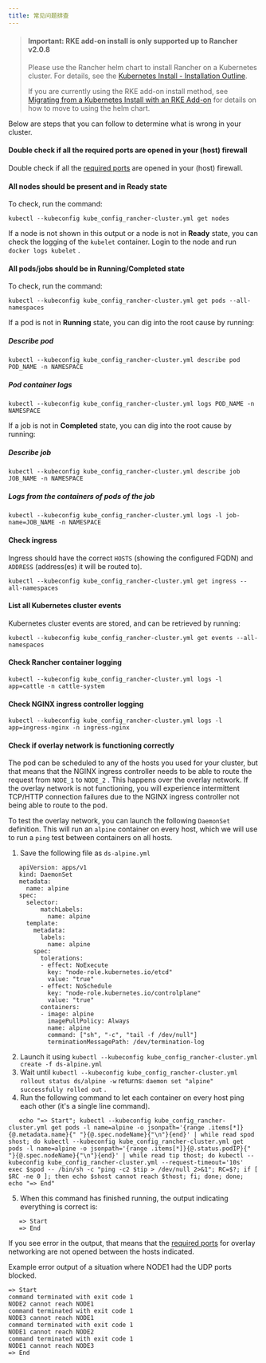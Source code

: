 ```yaml
---
title: 常见问题排查
---
```


> #### **Important: RKE add-on install is only supported up to Rancher v2.0.8**
>
> Please use the Rancher helm chart to install Rancher on a Kubernetes cluster. For details, see the [Kubernetes Install - Installation Outline](/docs/installation/k8s-install/#installation-outline).
>
> If you are currently using the RKE add-on install method, see [Migrating from a Kubernetes Install with an RKE Add-on](/docs/upgrades/upgrades/migrating-from-rke-add-on/) for details on how to move to using the helm chart.

Below are steps that you can follow to determine what is wrong in your cluster.

#### Double check if all the required ports are opened in your (host) firewall

Double check if all the [required ports](/docs/cluster-provisioning/node-requirements/#networking-requirements/) are opened in your (host) firewall.

#### All nodes should be present and in **Ready** state

To check, run the command:

``` 
kubectl --kubeconfig kube_config_rancher-cluster.yml get nodes
```

If a node is not shown in this output or a node is not in **Ready** state, you can check the logging of the `kubelet` container. Login to the node and run `docker logs kubelet` .

#### All pods/jobs should be in **Running**/**Completed** state

To check, run the command:

``` 
kubectl --kubeconfig kube_config_rancher-cluster.yml get pods --all-namespaces
```

If a pod is not in **Running** state, you can dig into the root cause by running:

##### Describe pod

``` 
kubectl --kubeconfig kube_config_rancher-cluster.yml describe pod POD_NAME -n NAMESPACE
```

##### Pod container logs

``` 
kubectl --kubeconfig kube_config_rancher-cluster.yml logs POD_NAME -n NAMESPACE
```

If a job is not in **Completed** state, you can dig into the root cause by running:

##### Describe job

``` 
kubectl --kubeconfig kube_config_rancher-cluster.yml describe job JOB_NAME -n NAMESPACE
```

##### Logs from the containers of pods of the job

``` 
kubectl --kubeconfig kube_config_rancher-cluster.yml logs -l job-name=JOB_NAME -n NAMESPACE
```

#### Check ingress

Ingress should have the correct `HOSTS` (showing the configured FQDN) and `ADDRESS` (address(es) it will be routed to).

``` 
kubectl --kubeconfig kube_config_rancher-cluster.yml get ingress --all-namespaces
```

#### List all Kubernetes cluster events

Kubernetes cluster events are stored, and can be retrieved by running:

``` 
kubectl --kubeconfig kube_config_rancher-cluster.yml get events --all-namespaces
```

#### Check Rancher container logging

``` 
kubectl --kubeconfig kube_config_rancher-cluster.yml logs -l app=cattle -n cattle-system
```

#### Check NGINX ingress controller logging

``` 
kubectl --kubeconfig kube_config_rancher-cluster.yml logs -l app=ingress-nginx -n ingress-nginx
```

#### Check if overlay network is functioning correctly

The pod can be scheduled to any of the hosts you used for your cluster, but that means that the NGINX ingress controller needs to be able to route the request from `NODE_1` to `NODE_2` . This happens over the overlay network. If the overlay network is not functioning, you will experience intermittent TCP/HTTP connection failures due to the NGINX ingress controller not being able to route to the pod.

To test the overlay network, you can launch the following `DaemonSet` definition. This will run an `alpine` container on every host, which we will use to run a `ping` test between containers on all hosts.

1. Save the following file as `ds-alpine.yml` 

   

``` 
   apiVersion: apps/v1
   kind: DaemonSet
   metadata:
     name: alpine
   spec:
     selector:
         matchLabels:
           name: alpine
     template:
       metadata:
         labels:
           name: alpine
       spec:
         tolerations:
         - effect: NoExecute
           key: "node-role.kubernetes.io/etcd"
           value: "true"
         - effect: NoSchedule
           key: "node-role.kubernetes.io/controlplane"
           value: "true"
         containers:
         - image: alpine
           imagePullPolicy: Always
           name: alpine
           command: ["sh", "-c", "tail -f /dev/null"]
           terminationMessagePath: /dev/termination-log
   ```

2. Launch it using `kubectl --kubeconfig kube_config_rancher-cluster.yml create -f ds-alpine.yml` 
3. Wait until `kubectl --kubeconfig kube_config_rancher-cluster.yml rollout status ds/alpine -w` returns: `daemon set "alpine" successfully rolled out` .
4. Run the following command to let each container on every host ping each other (it's a single line command).

   

``` 
   echo "=> Start"; kubectl --kubeconfig kube_config_rancher-cluster.yml get pods -l name=alpine -o jsonpath='{range .items[*]}{@.metadata.name}{" "}{@.spec.nodeName}{"\n"}{end}' | while read spod shost; do kubectl --kubeconfig kube_config_rancher-cluster.yml get pods -l name=alpine -o jsonpath='{range .items[*]}{@.status.podIP}{" "}{@.spec.nodeName}{"\n"}{end}' | while read tip thost; do kubectl --kubeconfig kube_config_rancher-cluster.yml --request-timeout='10s' exec $spod -- /bin/sh -c "ping -c2 $tip > /dev/null 2>&1"; RC=$?; if [ $RC -ne 0 ]; then echo $shost cannot reach $thost; fi; done; done; echo "=> End"
   ```

5. When this command has finished running, the output indicating everything is correct is:

   

``` 
   => Start
   => End
   ```

If you see error in the output, that means that the [required ports](/docs/cluster-provisioning/node-requirements/#networking-requirements/) for overlay networking are not opened between the hosts indicated.

Example error output of a situation where NODE1 had the UDP ports blocked.

``` 
=> Start
command terminated with exit code 1
NODE2 cannot reach NODE1
command terminated with exit code 1
NODE3 cannot reach NODE1
command terminated with exit code 1
NODE1 cannot reach NODE2
command terminated with exit code 1
NODE1 cannot reach NODE3
=> End
```

